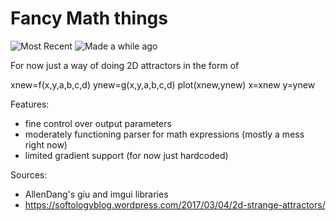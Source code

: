 # Fancy Math things
![Most Recent](https://github.com/cowsed/FancyMath/blob/main/out.png?raw=true)
![Made a while ago](https://github.com/cowsed/FancyMath/blob/main/image.png?raw=true)


For now just a way of doing 2D attractors in the form of

xnew=f(x,y,a,b,c,d)
ynew=g(x,y,a,b,c,d)
plot(xnew,ynew)
x=xnew
y=ynew

Features:
- fine control over output parameters
- moderately functioning parser for math expressions (mostly a mess right now)
- limited gradient support (for now just hardcoded)

Sources:
- AllenDang's giu and imgui libraries
- https://softologyblog.wordpress.com/2017/03/04/2d-strange-attractors/

